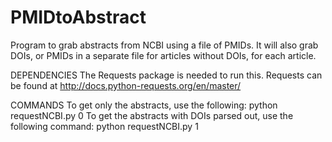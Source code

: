 # PMIDtoAbstract
Program to grab abstracts from NCBI using a file of PMIDs.
It will also grab DOIs, or PMIDs in a separate file for articles without DOIs, for each article.

DEPENDENCIES
The Requests package is needed to run this.  Requests can be found at http://docs.python-requests.org/en/master/

COMMANDS
To get only the abstracts, use the following:
python requestNCBI.py <file with PMIDs> 0
To get the abstracts with DOIs parsed out, use the following command:
python requestNCBI.py <file with PMIDs> 1
